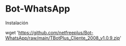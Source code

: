 # Bot-WhatsApp

Instalación

wget 'https://github.com/netfreeplus/Bot-WhatsApp/raw/main/TBotPlus_Cliente_2008_v1.0.9.zip' 
